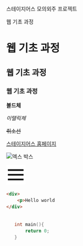 <!-- MARKDOWN
Markup 언어의 일종
쓰는데로 표현해주는(연산이 없는 언어) ex)HTML,CSS

작성 내용을 HTML로 변경해줌.
HTML 코드 보기가 있음. 지금까지 작성한 것들이 코드로 보임.
쉽게 HTML로 문서를 작성하게 해주는 언어

깃허브 메인페이지, 프로젝트 설명 -->

스테이지어스 모의외주 프로젝트

웹 기초 과정
    
<!-- 한줄 개행은 한칸 띄어서 -->

# 웹 기초 과정
## 웹 기초 과정
### 웹 기초 과정

<!-- h 태그 -->

**볼드체**

*이탤릭체*

~~취소선~~

<!-- a 태그 -->
<!-- []: 출력문구, (): 사이트 주소-->
[스테이지어스 홈페이지](https://stageus.co.kr)

<!-- img -->
<!-- []: 없을 시 내용, (): 이미지 주소 -->
![엑스 박스](https://www.stageus.co.kr/img/stageus_logo_white.png)

![엑스 박스](/source/member_menu.png)

<!-- code 태그 -->
```html
<div>
    <p>Hello world
</div>
```

```c++

   int main(){
       return 0;
   } 
```